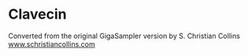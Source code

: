 # Clavecin

Converted from the original GigaSampler version by S. Christian Collins
www.schristiancollins.com
